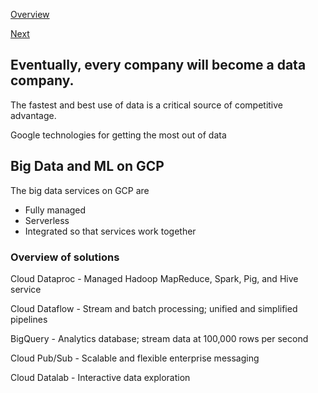 [Overview](https://github.com/paulowe/gcp/blob/main/readme.md)

[Next](https://github.com/paulowe/gcp/blob/main/gcp-core-infrastructure/dataproc.md)

## Eventually, every company will become a data company.

The fastest and best use of data is a critical source of competitive advantage.

Google technologies for getting the most out of data

## Big Data and ML on GCP
The big data services on GCP are
- Fully managed 
- Serverless
- Integrated so that services work together

### Overview of solutions
Cloud Dataproc - Managed Hadoop MapReduce, Spark, Pig, and Hive service

Cloud Dataflow - Stream and batch processing; unified and simplified pipelines

BigQuery - Analytics database; stream data at 100,000 rows per second

Cloud Pub/Sub - Scalable and flexible enterprise messaging

Cloud Datalab - Interactive data exploration

